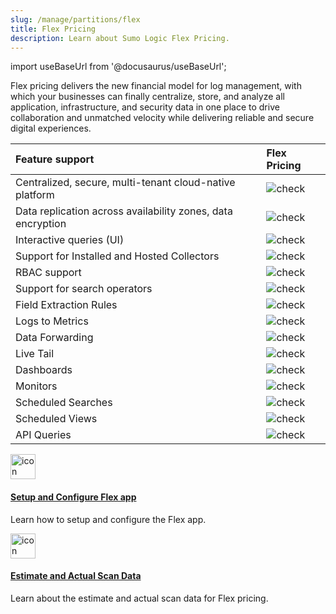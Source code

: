 ```yaml
---
slug: /manage/partitions/flex
title: Flex Pricing
description: Learn about Sumo Logic Flex Pricing.
---
```

import useBaseUrl from '@docusaurus/useBaseUrl';

Flex pricing delivers the new financial model for log management, with which your businesses can finally centralize, store, and analyze all application, infrastructure, and security data in one place to drive collaboration and unmatched velocity while delivering reliable  and secure digital experiences.

| Feature support | Flex Pricing |
| :-- | :-- | 
| Centralized, secure, multi-tenant cloud-native platform | ![check](/img/reuse/check.png) |
| Data replication across availability zones, data encryption | ![check](/img/reuse/check.png) |
| Interactive queries (UI) |![check](/img/reuse/check.png) |
| Support for Installed and Hosted Collectors | ![check](/img/reuse/check.png) |
| RBAC support | ![check](/img/reuse/check.png) |
| Support for search operators | ![check](/img/reuse/check.png) |
| Field Extraction Rules | ![check](/img/reuse/check.png) |
| Logs to Metrics | ![check](/img/reuse/check.png) |
| Data Forwarding | ![check](/img/reuse/check.png) |
| Live Tail | ![check](/img/reuse/check.png) |
| Dashboards | ![check](/img/reuse/check.png) |
| Monitors | ![check](/img/reuse/check.png) |
| Scheduled Searches | ![check](/img/reuse/check.png) |
| Scheduled Views | ![check](/img/reuse/check.png) |
| API Queries |  ![check](/img/reuse/check.png) |

<div className="box-wrapper" >
<div className="box smallbox card">
  <div className="container">
  <a href="/docs/integrations/sumo-apps/flex"><img src={useBaseUrl('img/icons/logs.png')} alt="icon" width="40"/><h4>Setup and Configure Flex app</h4></a>
  <p>Learn how to setup and configure the Flex app.</p>
  </div>
</div>
<div className="box smallbox card">
  <div className="container">
  <a href="/docs/manage/partitions/flex/estimate-and-actual-scan-data"><img src={useBaseUrl('img/icons/logs.png')} alt="icon" width="40"/><h4>Estimate and Actual Scan Data</h4></a>
  <p> Learn about the estimate and actual scan data for Flex pricing.</p>
  </div>
</div>
</div>